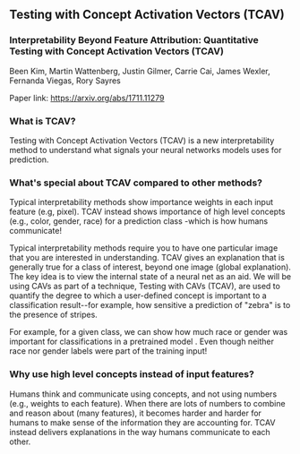 ## Testing with Concept Activation Vectors (TCAV)
### Interpretability Beyond Feature Attribution: Quantitative Testing with Concept Activation Vectors (TCAV) 
Been Kim, Martin Wattenberg, Justin Gilmer, Carrie Cai, James Wexler, Fernanda Viegas, Rory Sayres

 Paper link: https://arxiv.org/abs/1711.11279

### What is TCAV?

Testing with Concept Activation Vectors (TCAV) is a new interpretability method to understand what signals your neural networks models uses for prediction.

### What's special about TCAV compared to other methods?

Typical interpretability methods show importance weights in each input feature (e.g, pixel). TCAV instead shows importance of high level concepts (e.g., color, gender, race) for a prediction class -which is how humans communicate!

Typical interpretability methods require you to have one particular image that you are interested in understanding. TCAV gives an explanation that is generally true for a class of interest, beyond one image (global explanation). The key idea is to view the internal state of a neural net as an aid. We will be using CAVs as part of a technique, Testing with CAVs (TCAV), are used to quantify the degree to which a user-defined concept is important to a classification result--for example, how sensitive a prediction of "zebra" is to the presence of stripes. 

For example, for a given class, we can show how much race or gender was important for classifications in  a pretrained model . Even though neither race nor gender labels were part of the training input!

### Why use high level concepts instead of input features?

Humans think and communicate using concepts, and not using numbers (e.g., weights to each feature). When there are lots of numbers to combine and reason about (many features), it becomes harder and harder for humans to make sense of the information they are accounting for. TCAV instead delivers explanations in the way humans communicate to each other.
